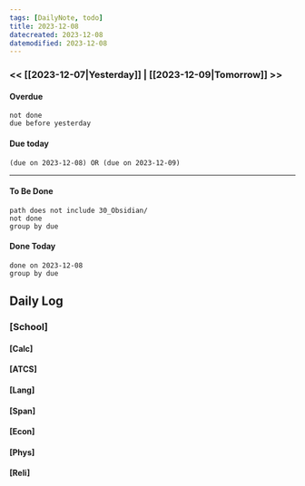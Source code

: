 ```yaml
---
tags: [DailyNote, todo]
title: 2023-12-08
datecreated: 2023-12-08
datemodified: 2023-12-08
---
```


### << [[2023-12-07|Yesterday]] | [[2023-12-09|Tomorrow]] >>

#### Overdue
```tasks
not done
due before yesterday
```
#### Due today

```tasks
(due on 2023-12-08) OR (due on 2023-12-09) 

```
---
#### To Be Done

```tasks
path does not include 30_Obsidian/
not done
group by due
```

#### Done Today

```tasks
done on 2023-12-08
group by due
```

## Daily Log

### [School]

#### [Calc]

#### [ATCS]

#### [Lang]

#### [Span]

#### [Econ]

#### [Phys]

#### [Reli]